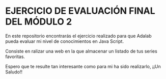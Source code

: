 # EJERCICIO DE EVALUACIÓN FINAL DEL MÓDULO 2

En este repositorio encontrarás el ejercicio realizado para que Adalab pueda evaluar mi nivel de conocimientos en Java Script.

Consiste en ralizar una web en la que almacenar un listado de tus series favoritas.

Espero que te resulte tan interesante como para mi ha sido realizarlo,
 ¡¡Un Saludo!!